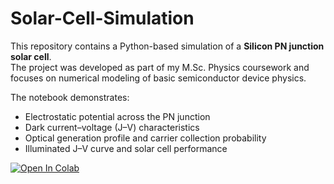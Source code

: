 # Solar-Cell-Simulation

This repository contains a Python-based simulation of a **Silicon PN junction solar cell**.  
The project was developed as part of my M.Sc. Physics coursework and focuses on numerical modeling of basic semiconductor device physics.  

The notebook demonstrates:
- Electrostatic potential across the PN junction
- Dark current–voltage (J–V) characteristics
- Optical generation profile and carrier collection probability
- Illuminated J–V curve and solar cell performance

[![Open In Colab](https://colab.research.google.com/assets/colab-badge.svg)](
https://colab.research.google.com/github/Vaibhavbt2/solar-cell-simulation/blob/main/solar_cell_notebook.ipynb)
